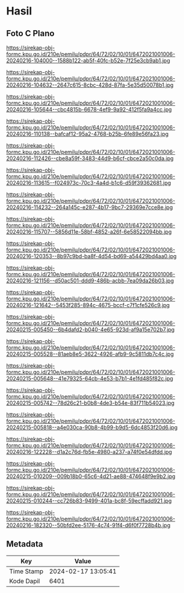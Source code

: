 # Hasil

## Foto C Plano

https://sirekap-obj-formc.kpu.go.id/210e/pemilu/pdpr/64/72/02/10/01/6472021001006-20240216-104000--1588b122-ab5f-40fc-b52e-7f25e3cb9ab1.jpg

https://sirekap-obj-formc.kpu.go.id/210e/pemilu/pdpr/64/72/02/10/01/6472021001006-20240216-104632--2647c615-8cbc-428d-87fa-5e35d50078b1.jpg

https://sirekap-obj-formc.kpu.go.id/210e/pemilu/pdpr/64/72/02/10/01/6472021001006-20240216-105644--cbc4815b-6678-4ef9-9a92-412f5fa9a4cc.jpg

https://sirekap-obj-formc.kpu.go.id/210e/pemilu/pdpr/64/72/02/10/01/6472021001006-20240216-110138--bafcaf12-95a2-4768-b25b-6fe89e56fa23.jpg

https://sirekap-obj-formc.kpu.go.id/210e/pemilu/pdpr/64/72/02/10/01/6472021001006-20240216-112426--cbe8a59f-3483-44d9-b6cf-cbce2a50c0da.jpg

https://sirekap-obj-formc.kpu.go.id/210e/pemilu/pdpr/64/72/02/10/01/6472021001006-20240216-113615--f024973c-70c3-4a4d-b1c6-d59f39362681.jpg

https://sirekap-obj-formc.kpu.go.id/210e/pemilu/pdpr/64/72/02/10/01/6472021001006-20240216-114232--264a145c-e287-4b17-9bc7-29369e7cce8e.jpg

https://sirekap-obj-formc.kpu.go.id/210e/pemilu/pdpr/64/72/02/10/01/6472021001006-20240216-115707--5856d11e-58bf-4852-a26f-6e58522094bb.jpg

https://sirekap-obj-formc.kpu.go.id/210e/pemilu/pdpr/64/72/02/10/01/6472021001006-20240216-120353--8b97c9bd-ba8f-4d54-bd69-a54429bd4aa0.jpg

https://sirekap-obj-formc.kpu.go.id/210e/pemilu/pdpr/64/72/02/10/01/6472021001006-20240216-121156--d50ac501-ddd9-486b-acbb-7ea09da26b03.jpg

https://sirekap-obj-formc.kpu.go.id/210e/pemilu/pdpr/64/72/02/10/01/6472021001006-20240216-121642--5453f285-894c-4675-bccf-c7f1cfe526c9.jpg

https://sirekap-obj-formc.kpu.go.id/210e/pemilu/pdpr/64/72/02/10/01/6472021001006-20240215-005450--6b4dafd2-b040-4e65-923d-af9a15e702b7.jpg

https://sirekap-obj-formc.kpu.go.id/210e/pemilu/pdpr/64/72/02/10/01/6472021001006-20240215-005528--81aeb8e5-3622-4926-afb9-9c5811db7c4c.jpg

https://sirekap-obj-formc.kpu.go.id/210e/pemilu/pdpr/64/72/02/10/01/6472021001006-20240215-005648--41e79325-64cb-4e53-b7b1-4e1fd485f82c.jpg

https://sirekap-obj-formc.kpu.go.id/210e/pemilu/pdpr/64/72/02/10/01/6472021001006-20240215-005742--78d26c21-b0b8-4de3-b54e-83f711b54023.jpg

https://sirekap-obj-formc.kpu.go.id/210e/pemilu/pdpr/64/72/02/10/01/6472021001006-20240215-005818--a4e030ca-90b8-4b99-b9d5-6dc4853f20d6.jpg

https://sirekap-obj-formc.kpu.go.id/210e/pemilu/pdpr/64/72/02/10/01/6472021001006-20240216-122228--d1a2c76d-fb5e-4980-a237-a74f0e54dfdd.jpg

https://sirekap-obj-formc.kpu.go.id/210e/pemilu/pdpr/64/72/02/10/01/6472021001006-20240215-010209--009b18b0-65c6-4d21-ae88-474648f9e9b2.jpg

https://sirekap-obj-formc.kpu.go.id/210e/pemilu/pdpr/64/72/02/10/01/6472021001006-20240215-010244--cc726b83-9499-401a-bc8f-59ecffadd921.jpg

https://sirekap-obj-formc.kpu.go.id/210e/pemilu/pdpr/64/72/02/10/01/6472021001006-20240216-182320--50bfd2ee-5176-4c74-91f4-d6f0f7728b4b.jpg


## Metadata

| Key        | Value               |
| ---------- | ------------------- |
| Time Stamp | 2024-02-17 13:05:41 |
| Kode Dapil | 6401                |



